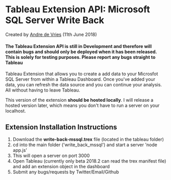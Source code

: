 # Tableau Extension API: Microsoft SQL Server Write Back

Created by [Andre de Vries](https://www.twitter.com/andre347_) (11th June 2018)

#### **The Tableau Extension API is still in Development and therefore will contain bugs and should only be deployed when it has been released. This is solely for testing purposes. Please report any bugs straight to Tableau**

Tableau Extension that allows you to create a add data to your Microsfot SQL Server from within a Tableau Dashboard. Once you've added your data, you can refresh the data source and you can continue your analysis. All without having to leave Tableau.

This version of the extension **should be hosted locally**. I will release a hosted version later, which means you don't have to run a server on your localhost.

## Extension Installation Instructions

1.  Download the **write-back-mssql.trex** file (located in the tableau folder)
2.  cd into the main folder ('write_back_mssql') and start a server 'node app.js'
3.  This will open a server on port 3000
4.  Open Tableau (currently only beta 2018.2 can read the trex manifest file) and add an extension object in the dashboard
5.  Submit any bugs/requests by Twitter/Email/Github
